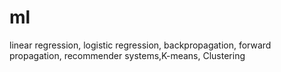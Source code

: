 # ml
linear regression, logistic regression, backpropagation, forward propagation, recommender systems,K-means, Clustering
